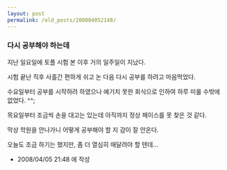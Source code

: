 ```yaml
---
layout: post
permalink: /old_posts/200804052148/
---
```


### 다시 공부해야 하는데


지난 일요일에 토플 시험 본 이후 거의 일주일이 지났다.

시험 끝난 직후 사흘간 편하게 쉬고 논 다음 다시 공부를 하려고 마음먹었다.

수요일부터 공부를 시작하려 하였으나 예기치 못한 회식으로 인하여 하루 미룰 수밖에 없었다. ^^;

목요일부터 조금씩 손을 대고는 있는데 아직까지 정상 페이스를 못 찾은 것 같다.

막상 학원을 안나가니 어떻게 공부해야 할 지 감이 잘 안온다.

오늘도 조금 하기는 했지만, 좀 더 열심히 매달려야 할 텐데...






- 2008/04/05 21:48 에 작성
